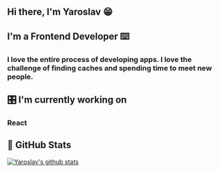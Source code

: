 ## Hi there, I'm Yaroslav  😁

## I'm a Frontend Developer  ⌨️

### I love the entire process of developing apps. I love the challenge of finding caches and spending time to meet new people.

## 🎛 I'm currently working on

### React

## 🥬  GitHub Stats 

[![Yaroslav's github stats](https://github-readme-stats.vercel.app/api?username=yaroslavx)](https://github.com/yaroslavx)

